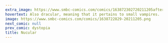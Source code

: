 ```yaml
---
extra_image: https://www.smbc-comics.com/comics/163872302720211205after.png
hovertext: Also dracular, meaning that it pertains to small vampires.
image: https://www.smbc-comics.com/comics/1638722829-20211205.png
next_comic: null
prev_comic: dystopia
title: Nucular
---
```


